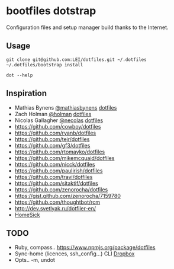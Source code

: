 # bootfiles dotstrap

Configuration files and setup manager build thanks to the Internet.

## Usage

	git clone git@github.com:LEI/dotfiles.git ~/.dotfiles
	~/.dotfiles/bootstrap install

	dot --help

## Inspiration

- Mathias Bynens [@mathiasbynens](//github.com/mathiasbynens) [dotfiles](//github.com/mathiasbynens/dotfiles)
- Zach Holman [@holman](//github.com/holman) [dotfiles](//github.com/mathiasbynens/dotfiles)
- Nicolas Gallagher [@necolas](//github.com/necolas/dotfiles) [dotfiles](//github.com/mathiasbynens/dotfiles)
- https://github.com/cowboy/dotfiles
- https://github.com/ryanb/dotfiles
- https://github.com/tejr/dotfiles
- https://github.com/gf3/dotfiles
- https://github.com/rtomayko/dotfiles
- https://github.com/mikemcquaid/dotfiles
- https://github.com/nicck/dotfiles
- https://github.com/paulirish/dotfiles
- https://github.com/travi/dotfiles
- https://github.com/sitaktif/dotfiles
- https://github.com/zenorocha/dotfiles
- https://gist.github.com/zenorocha/7159780
- https://github.com/thoughtbot/rcm
- http://dev.svetlyak.ru/dotfiler-en/
- [HomeSick](http://technicalpickles.com/posts/never-leave-your-dotfiles-behind-again-with-homesick/)

## TODO

- Ruby, compass.. https://www.npmjs.org/package/dotfiles
- Sync-home (licences, ssh_config...) CLI [Dropbox](http://www.dropboxwiki.com/tips-and-tricks/using-the-official-dropbox-command-line-interface-cli)
- Opts.. -m, undot
